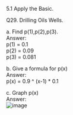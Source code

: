 5.1 Apply the Basic.

Q29. Drilling Oils Wells.

a. Find p(1),p(2),p(3).  
Answer:  
p(1) = 0.1  
p(2) = 0.09  
p(3) = 0.081   

b. Give a formula for p(x)  
Answer:  
p(x) = 0.9 ^ (x-1) * 0.1  

c. Graph p(x)  
Answer:  
![image](https://github.com/user-attachments/assets/8f48b10c-fb4c-4ed9-9243-8a77f8c657e9)
